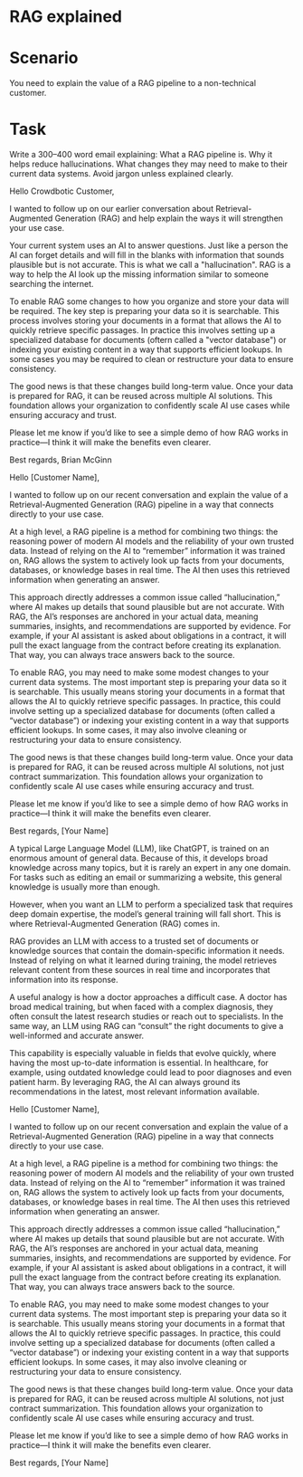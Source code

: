 # RAG explained

# Scenario

You need to explain the value of a RAG pipeline to a non-technical customer.

# Task

Write a 300–400 word email explaining:
What a RAG pipeline is.
Why it helps reduce hallucinations.
What changes they may need to make to their current data systems.
Avoid jargon unless explained clearly.

Hello Crowdbotic Customer,

I wanted to follow up on our earlier conversation about Retrieval-Augmented Generation (RAG) and help explain the ways it will strengthen your use case. 

Your current system uses an AI to answer questions. Just like a person the AI can forget details and will fill in the blanks with information that sounds plausible but is not accurate. This is what we call a "hallucination". RAG is a way to help the AI look up the missing information similar to someone searching the internet.

To enable RAG some changes to how you organize and store your data will be required. The key step is preparing your data so it is searchable. This process involves storing your documents in a format that allows the AI to quickly retrieve specific passages. In practice this involves setting up a specialized database for documents (oftern called a "vector database") or indexing your existing content in a way that supports efficient lookups. In some cases you may be required to clean or restructure your data to ensure consistency.

The good news is that these changes build long-term value. Once your data is prepared for RAG, it can be reused across multiple AI solutions. This foundation allows your organization to confidently scale AI use cases while ensuring accuracy and trust.

Please let me know if you’d like to see a simple demo of how RAG works in practice—I think it will make the benefits even clearer.

Best regards,
Brian McGinn






Hello [Customer Name],

I wanted to follow up on our recent conversation and explain the value of a Retrieval-Augmented Generation (RAG) pipeline in a way that connects directly to your use case.

At a high level, a RAG pipeline is a method for combining two things: the reasoning power of modern AI models and the reliability of your own trusted data. Instead of relying on the AI to “remember” information it was trained on, RAG allows the system to actively look up facts from your documents, databases, or knowledge bases in real time. The AI then uses this retrieved information when generating an answer.

This approach directly addresses a common issue called “hallucination,” where AI makes up details that sound plausible but are not accurate. With RAG, the AI’s responses are anchored in your actual data, meaning summaries, insights, and recommendations are supported by evidence. For example, if your AI assistant is asked about obligations in a contract, it will pull the exact language from the contract before creating its explanation. That way, you can always trace answers back to the source.

To enable RAG, you may need to make some modest changes to your current data systems. The most important step is preparing your data so it is searchable. This usually means storing your documents in a format that allows the AI to quickly retrieve specific passages. In practice, this could involve setting up a specialized database for documents (often called a “vector database”) or indexing your existing content in a way that supports efficient lookups. In some cases, it may also involve cleaning or restructuring your data to ensure consistency.

The good news is that these changes build long-term value. Once your data is prepared for RAG, it can be reused across multiple AI solutions, not just contract summarization. This foundation allows your organization to confidently scale AI use cases while ensuring accuracy and trust.

Please let me know if you’d like to see a simple demo of how RAG works in practice—I think it will make the benefits even clearer.

Best regards,
[Your Name]

























A typical Large Language Model (LLM), like ChatGPT, is trained on an enormous amount of general data. Because of this, it develops broad knowledge across many topics, but it is rarely an expert in any one domain. For tasks such as editing an email or summarizing a website, this general knowledge is usually more than enough.

However, when you want an LLM to perform a specialized task that requires deep domain expertise, the model’s general training will fall short. This is where Retrieval-Augmented Generation (RAG) comes in.

RAG provides an LLM with access to a trusted set of documents or knowledge sources that contain the domain-specific information it needs. Instead of relying on what it learned during training, the model retrieves relevant content from these sources in real time and incorporates that information into its response.

A useful analogy is how a doctor approaches a difficult case. A doctor has broad medical training, but when faced with a complex diagnosis, they often consult the latest research studies or reach out to specialists. In the same way, an LLM using RAG can “consult” the right documents to give a well-informed and accurate answer.

This capability is especially valuable in fields that evolve quickly, where having the most up-to-date information is essential. In healthcare, for example, using outdated knowledge could lead to poor diagnoses and even patient harm. By leveraging RAG, the AI can always ground its recommendations in the latest, most relevant information available.


Hello [Customer Name],

I wanted to follow up on our recent conversation and explain the value of a Retrieval-Augmented Generation (RAG) pipeline in a way that connects directly to your use case.

At a high level, a RAG pipeline is a method for combining two things: the reasoning power of modern AI models and the reliability of your own trusted data. Instead of relying on the AI to “remember” information it was trained on, RAG allows the system to actively look up facts from your documents, databases, or knowledge bases in real time. The AI then uses this retrieved information when generating an answer.

This approach directly addresses a common issue called “hallucination,” where AI makes up details that sound plausible but are not accurate. With RAG, the AI’s responses are anchored in your actual data, meaning summaries, insights, and recommendations are supported by evidence. For example, if your AI assistant is asked about obligations in a contract, it will pull the exact language from the contract before creating its explanation. That way, you can always trace answers back to the source.

To enable RAG, you may need to make some modest changes to your current data systems. The most important step is preparing your data so it is searchable. This usually means storing your documents in a format that allows the AI to quickly retrieve specific passages. In practice, this could involve setting up a specialized database for documents (often called a “vector database”) or indexing your existing content in a way that supports efficient lookups. In some cases, it may also involve cleaning or restructuring your data to ensure consistency.

The good news is that these changes build long-term value. Once your data is prepared for RAG, it can be reused across multiple AI solutions, not just contract summarization. This foundation allows your organization to confidently scale AI use cases while ensuring accuracy and trust.

Please let me know if you’d like to see a simple demo of how RAG works in practice—I think it will make the benefits even clearer.

Best regards,
[Your Name]